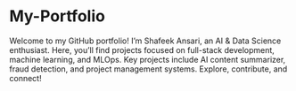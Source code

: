 # My-Portfolio
Welcome to my GitHub portfolio! I’m Shafeek Ansari, an AI &amp; Data Science enthusiast. Here, you’ll find projects focused on full-stack development, machine learning, and MLOps. Key projects include AI content summarizer, fraud detection, and project management systems. Explore, contribute, and connect!
